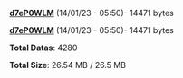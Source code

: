 [**d7eP0WLM**](/data/d7eP0WLM.txt) (14/01/23 - 05:50)- 14471 bytes

[**d7eP0WLM**](/data/d7eP0WLM.txt) (14/01/23 - 05:50)- 14471 bytes

**Total Datas**: 4280

**Total Size**: 26.54 MB / 26.5 MB